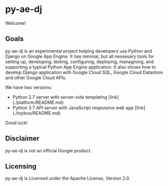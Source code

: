 # py-ae-dj

Welcome!

## Goals

py-ae-dj is an experimental project helping developers use Python and Django
on Google App Engine. It has minimal, but all nessesary tools for setting up,
developing, testing, configuring, deploying, managining, and supporting a
typical Python App Engine application. It also shows how to develop Django
application with Google Cloud SQL, Google Cloud Datastore and other Google
Cloud APIs.

We have two versions:
* Python 2.7 server with server-side templating [link] (./platform/README.md)
* Python 3.7 API server with JavaScript responsive web app [link]
  (./toybox/README.md)

Good luck!


## Disclaimer

py-ae-dj is not an official Google product.

## Licensing

py-ae-dj is Licensed under the Apache License, Version 2.0.

